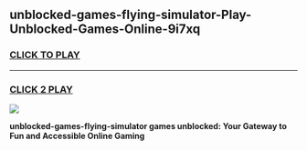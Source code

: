 
## unblocked-games-flying-simulator-Play-Unblocked-Games-Online-9i7xq
<h3>
<a href="https://premium76.site?title=unblocked-games-flying-simulator&ref=24A">CLICK TO PLAY</a></h3>
<hr>

<h3>
<a href="https://premium76.site?title=unblocked-games-flying-simulator&ref=24A">CLICK 2 PLAY</a>
  
</h3>

<a href="https://premium76.site?title=unblocked-games-flying-simulator&ref=24A"><img src="https://clearcache.store/games.png"></a>


**unblocked-games-flying-simulator games unblocked: Your Gateway to Fun and Accessible Online Gaming**
